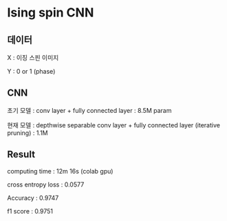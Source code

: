 # Ising spin CNN

## 데이터
X : 이징 스핀 이미지

Y : 0 or 1 (phase)

## CNN
초기 모델 : conv layer + fully connected layer : 8.5M param

현재 모델 : depthwise separable conv layer + fully connected layer (iterative pruning) : 1.1M

## Result
computing time : 12m 16s (colab gpu)

cross entropy loss : 0.0577

Accuracy : 0.9747

f1 score : 0.9751
